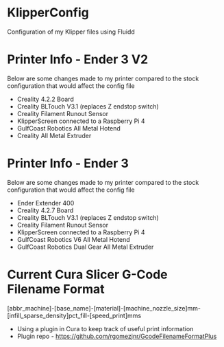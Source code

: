 # KlipperConfig
Configuration of my Klipper files using Fluidd
 
# Printer Info - Ender 3 V2
Below are some changes made to my printer compared to the stock configuration that would affect the config file
- Creality 4.2.2 Board
- Creality BLTouch V3.1 (replaces Z endstop switch)
- Creality Filament Runout Sensor
- KlipperScreen connected to a Raspberry Pi 4
- GulfCoast Robotics All Metal Hotend
- Creality All Metal Extruder

# Printer Info - Ender 3
Below are some changes made to my printer compared to the stock configuration that would affect the config file
- Ender Extender 400
- Creality 4.2.7 Board
- Creality BLTouch V3.1 (replaces Z endstop switch)
- Creality Filament Runout Sensor
- KlipperScreen connected to a Raspberry Pi 4
- GulfCoast Robotics V6 All Metal Hotend
- GulfCoast Robotics Dual Gear All Metal Extruder

# Current Cura Slicer G-Code Filename Format
[abbr_machine]-[base_name]-[material]-[machine_nozzle_size]mm-[infill_sparse_density]pct_fill-[speed_print]mms
- Using a plugin in Cura to keep track of useful print information
- Plugin repo - https://github.com/rgomezjnr/GcodeFilenameFormatPlus


